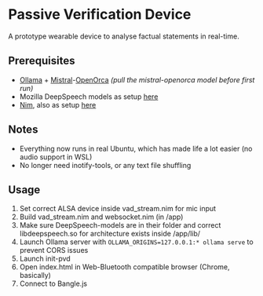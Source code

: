 # Passive Verification Device
A prototype wearable device to analyse factual statements in real-time.

## Prerequisites
- [Ollama](https://ollama.ai) + [Mistral](https://mistral.ai/)-[OpenOrca](https://huggingface.co/Open-Orca/Mistral-7B-OpenOrca) _(pull the mistral-openorca model before first run)_
- Mozilla DeepSpeech models as setup [here](https://github.com/mozilla/DeepSpeech-examples/tree/r0.9/nim_mic_vad_streaming)
- [Nim](https://nim-lang.org/install.html), also as setup [here](https://github.com/mozilla/DeepSpeech-examples/tree/r0.9/nim_mic_vad_streaming)

## Notes
- Everything now runs in real Ubuntu, which has made life a lot easier (no audio support in WSL)
- No longer need inotify-tools, or any text file shuffling

## Usage
1. Set correct ALSA device inside vad_stream.nim for mic input
2. Build vad_stream.nim and websocket.nim (in /app)
3. Make sure DeepSpeech-models are in their folder and correct libdeepspeech.so for architecture exists inside /app/lib/
4. Launch Ollama server with `OLLAMA_ORIGINS=127.0.0.1:* ollama serve` to prevent CORS issues
5. Launch init-pvd
6. Open index.html in Web-Bluetooth compatible browser (Chrome, basically)
7. Connect to Bangle.js